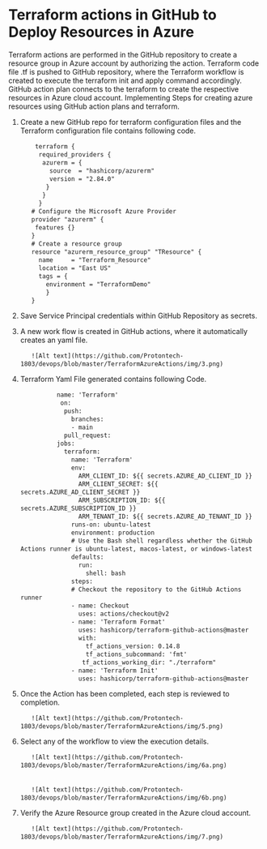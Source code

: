 # Terraform actions in GitHub to Deploy Resources in Azure

Terraform actions are performed in the GitHub repository to create a resource group in Azure account by authorizing the action. Terraform code file .tf is pushed to GitHub repository, where the Terraform workflow is created to execute the terraform init and apply command accordingly.  GitHub action plan connects to the terraform to create the respective resources in Azure cloud account.
Implementing Steps for creating azure resources using GitHub action plans and terraform. 

1.	Create a new GitHub repo for terraform configuration files and the Terraform configuration file contains following code.

            terraform {
             required_providers {
              azurerm = {
                source  = "hashicorp/azurerm"
                version = "2.84.0"
               }
              }
             }
           # Configure the Microsoft Azure Provider
           provider "azurerm" {
            features {}    
           }
           # Create a resource group
           resource "azurerm_resource_group" "TResource" {
             name     = "Terraform_Resource"
             location = "East US"
             tags = {
               environment = "TerraformDemo" 
               }
           }
  
2.	Save Service Principal credentials within GitHub Repository as secrets.

3.	A new work flow is created in GitHub actions, where it automatically creates an yaml file.

           ![Alt text](https://github.com/Protontech-1803/devops/blob/master/TerraformAzureActions/img/3.png)

 
4.	Terraform Yaml File generated contains following Code.

                  name: 'Terraform'
                   on:
                    push:
                      branches:
                      - main
                    pull_request:
                  jobs:
                    terraform:
                      name: 'Terraform'
                      env:
                        ARM_CLIENT_ID: ${{ secrets.AZURE_AD_CLIENT_ID }}
                        ARM_CLIENT_SECRET: ${{ secrets.AZURE_AD_CLIENT_SECRET }}
                        ARM_SUBSCRIPTION_ID: ${{ secrets.AZURE_SUBSCRIPTION_ID }}
                        ARM_TENANT_ID: ${{ secrets.AZURE_AD_TENANT_ID }}
                      runs-on: ubuntu-latest
                      environment: production
                      # Use the Bash shell regardless whether the GitHub Actions runner is ubuntu-latest, macos-latest, or windows-latest
                      defaults:
                        run:
                          shell: bash
                      steps:
                      # Checkout the repository to the GitHub Actions runner
                      - name: Checkout
                        uses: actions/checkout@v2
                      - name: 'Terraform Format'
                        uses: hashicorp/terraform-github-actions@master
                        with:
                          tf_actions_version: 0.14.8
                          tf_actions_subcommand: 'fmt'
                         tf_actions_working_dir: "./terraform"
                      - name: 'Terraform Init'
                        uses: hashicorp/terraform-github-actions@master
      
5.	Once the Action has been completed, each step is reviewed to completion.

           ![Alt text](https://github.com/Protontech-1803/devops/blob/master/TerraformAzureActions/img/5.png)
 

6.	Select any of the workflow to view the execution details.

           ![Alt text](https://github.com/Protontech-1803/devops/blob/master/TerraformAzureActions/img/6a.png)
            
           
           ![Alt text](https://github.com/Protontech-1803/devops/blob/master/TerraformAzureActions/img/6b.png)



7.	Verify the Azure Resource group created in the Azure cloud account.

           ![Alt text](https://github.com/Protontech-1803/devops/blob/master/TerraformAzureActions/img/7.png)


 
